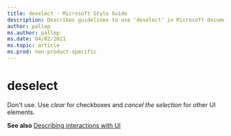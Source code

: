 ```yaml
---
title: deselect - Microsoft Style Guide
description: Describes guidelines to use 'deselect' in Microsoft documents, and provides alternate examples.
author: pallep
ms.author: pallep
ms.date: 04/02/2021
ms.topic: article
ms.prod: non-product-specific
---
```


# deselect

Don't use. Use *clear* for checkboxes and *cancel the selection* for other UI elements. 

**See also** [Describing interactions with UI](~/procedures-instructions/describing-interactions-with-ui.md)
